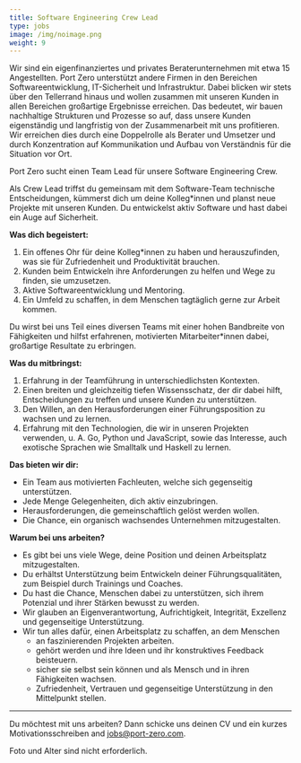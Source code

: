 ```yaml
---
title: Software Engineering Crew Lead
type: jobs
image: /img/noimage.png
weight: 9
---
```


Wir sind ein eigenfinanziertes und privates Beraterunternehmen mit etwa 15 Angestellten. Port Zero
unterstützt andere Firmen in den Bereichen Softwareentwicklung, IT-Sicherheit und Infrastruktur.
Dabei blicken wir stets über den Tellerrand hinaus und wollen zusammen mit unseren Kunden in allen
Bereichen großartige Ergebnisse erreichen. Das bedeutet, wir bauen nachhaltige Strukturen und
Prozesse so auf, dass unsere Kunden eigenständig und langfristig von der Zusammenarbeit mit uns
profitieren. Wir erreichen dies durch eine Doppelrolle als Berater und Umsetzer und durch
Konzentration auf Kommunikation und Aufbau von Verständnis für die Situation vor Ort.

Port Zero sucht einen Team Lead für unsere Software Engineering Crew.

Als Crew Lead triffst du gemeinsam mit dem Software-Team technische Entscheidungen, kümmerst dich um
deine Kolleg*innen und planst neue Projekte mit unseren Kunden. Du entwickelst aktiv Software und
hast dabei ein Auge auf Sicherheit.


**Was dich begeistert:**

1. Ein offenes Ohr für deine Kolleg*innen zu haben und herauszufinden, was sie für Zufriedenheit und Produktivität brauchen.
2. Kunden beim Entwickeln ihre Anforderungen zu helfen und Wege zu finden, sie umzusetzen.
3. Aktive Softwareentwicklung und Mentoring.
4. Ein Umfeld zu schaffen, in dem Menschen tagtäglich gerne zur Arbeit kommen.

Du wirst bei uns Teil eines diversen Teams mit einer hohen Bandbreite von Fähigkeiten und hilfst
erfahrenen, motivierten Mitarbeiter*innen dabei, großartige Resultate zu erbringen.


**Was du mitbringst:**

1. Erfahrung in der Teamführung in unterschiedlichsten Kontexten.
2. Einen breiten und gleichzeitig tiefen Wissensschatz, der dir dabei hilft, Entscheidungen zu treffen und unsere Kunden zu unterstützen.
3. Den Willen, an den Herausforderungen einer Führungsposition zu wachsen und zu lernen.
4. Erfahrung mit den Technologien, die wir in unseren Projekten verwenden, u. A. Go, Python und JavaScript, sowie das Interesse, auch exotische Sprachen wie Smalltalk und Haskell zu lernen.


**Das bieten wir dir:**

- Ein Team aus motivierten Fachleuten, welche sich gegenseitig unterstützen.
- Jede Menge Gelegenheiten, dich aktiv einzubringen.
- Herausforderungen, die gemeinschaftlich gelöst werden wollen.
- Die Chance, ein organisch wachsendes Unternehmen mitzugestalten.


**Warum bei uns arbeiten?**

- Es gibt bei uns viele Wege, deine Position und deinen Arbeitsplatz mitzugestalten.
- Du erhältst Unterstützung beim Entwickeln deiner Führungsqualitäten, zum Beispiel durch Trainings und Coaches.
- Du hast die Chance, Menschen dabei zu unterstützen, sich ihrem Potenzial und ihrer Stärken bewusst zu werden.
- Wir glauben an Eigenverantwortung, Aufrichtigkeit, Integrität, Exzellenz und gegenseitige Unterstützung.
- Wir tun alles dafür, einen Arbeitsplatz zu schaffen, an dem Menschen
    - an faszinierenden Projekten arbeiten.
    - gehört werden und ihre Ideen und ihr konstruktives Feedback beisteuern.
    - sicher sie selbst sein können und als Mensch und in ihren Fähigkeiten wachsen.
    - Zufriedenheit, Vertrauen und gegenseitige Unterstützung in den Mittelpunkt stellen.

---
Du möchtest mit uns arbeiten? Dann schicke uns deinen CV und ein kurzes Motivationsschreiben and
jobs@port-zero.com.

Foto und Alter sind nicht erforderlich.

